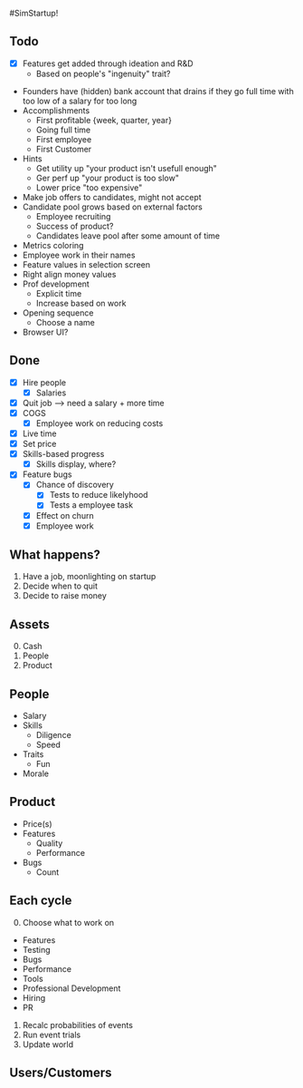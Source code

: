 #SimStartup!

## Todo

* [x] Features get added through ideation and R&D
  * Based on people's "ingenuity" trait?
* Founders have (hidden) bank account that drains if they go full time
  with too low of a salary for too long
* Accomplishments
  * First profitable {week, quarter, year}
  * Going full time
  * First employee
  * First Customer
* Hints
  * Get utility up "your product isn't usefull enough"
  * Ger perf up "your product is too slow"
  * Lower price "too expensive"
* Make job offers to candidates, might not accept
* Candidate pool grows based on external factors
  * Employee recruiting
  * Success of product?
  * Candidates leave pool after some amount of time
* Metrics coloring
* Employee work in their names
* Feature values in selection screen
* Right align money values
* Prof development
  * Explicit time
  * Increase based on work
* Opening sequence
  * Choose a name
* Browser UI?

## Done
* [x] Hire people
  * [x] Salaries
* [x] Quit job --> need a salary + more time
* [x] COGS
  * [x] Employee work on reducing costs
* [x] Live time
* [x] Set price
* [x] Skills-based progress
  * [x] Skills display, where?
* [x] Feature bugs
  * [x] Chance of discovery
    * [x] Tests to reduce likelyhood
    * [x] Tests a employee task
  * [x] Effect on churn
  * [x] Employee work

## What happens?

1. Have a job, moonlighting on startup
2. Decide when to quit
3. Decide to raise money


## Assets

0. Cash
1. People
2. Product


## People

* Salary
* Skills
  * Diligence
  * Speed
* Traits
  * Fun
* Morale

## Product

* Price(s)
* Features
  * Quality
  * Performance
* Bugs
  * Count


## Each cycle

0. Choose what to work on
  * Features
  * Testing
  * Bugs
  * Performance
  * Tools
  * Professional Development
  * Hiring
  * PR
1. Recalc probabilities of events
2. Run event trials
3. Update world


## Users/Customers


